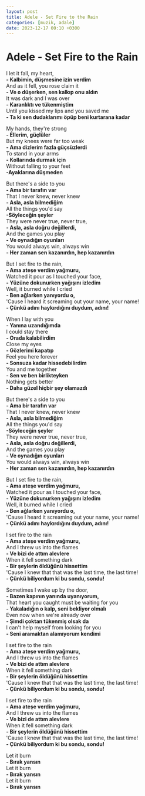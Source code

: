 ```yaml
---
layout: post
title: Adele - Set Fire to the Rain
categories: [muzik, adale]
date: 2023-12-17 00:10 +0300
---
```


# Adele - Set Fire to the Rain

I let it fall, my heart, <br>
**- Kalbimin, düşmesine izin verdim <br>**
And as it fell, you rose claim it <br>
**- Ve o düşerken, sen kalkıp onu aldın <br>**
It was dark and I was over <br>
**- Karanlıktı ve tükenmiştim <br>**
Until you kissed my lips and you saved me <br>
**- Ta ki sen dudaklarımı öpüp beni kurtarana kadar**

My hands, they're strong <br>
**- Ellerim, güçlüler <br>**
But my knees were far too weak <br>
**- Ama dizlerim fazla güçsüzlerdi <br>**
To stand in your arms <br>
**- Kollarında durmak için <br>**
Without falling to your feet <br>
**-Ayaklarına düşmeden**

But there's a side to you <br>
**- Ama bir tarafın var <br>**
That I never knew, never knew <br>
**- Asla, asla bilmediğim <br>**
All the things you'd say <br>
**-Söyleceğin şeyler <br>**
They were never true, never true, <br>
**- Asla, asla doğru değillerdi, <br>**
And the games you play <br>
**- Ve oynadığın oyunları <br>**
You would always win, always win <br>
**- Her zaman sen kazanırdın, hep kazanırdın**

But I set fire to the rain, <br>
**- Ama ateşe verdim yağmuru, <br>**
Watched it pour as I touched your face, <br>
**- Yüzüne dokunurken yağışını izledim<br>**
Well, it burned while I cried <br>
**- Ben ağlarken yanıyordu o, <br>**
'Cause I heard it screaming out your name, your name! <br>
**- Çünkü adını haykırdığını duydum, adını!**

When I lay with you <br>
**- Yanına uzandığımda <br>**
I could stay there <br>
**- Orada kalabilirdim <br>**
Close my eyes <br>
**- Gözlerimi kapatıp <br>**
Feel you here forever <br>
**- Sonsuza kadar hissedebilirdim <br>**
You and me together <br>
**- Sen ve ben birlikteyken <br>**
Nothing gets better <br>
**- Daha güzel hiçbir şey olamazdı**

But there's a side to you <br>
**- Ama bir tarafın var <br>**
That I never knew, never knew <br>
**- Asla, asla bilmediğim <br>**
All the things you'd say <br>
**-Söyleceğin şeyler <br>**
They were never true, never true, <br>
**- Asla, asla doğru değillerdi, <br>**
And the games you play <br>
**- Ve oynadığın oyunları <br>**
You would always win, always win <br>
**- Her zaman sen kazanırdın, hep kazanırdın**

But I set fire to the rain, <br>
**- Ama ateşe verdim yağmuru, <br>**
Watched it pour as I touched your face, <br>
**- Yüzüne dokunurken yağışını izledim<br>**
Well, it burned while I cried <br>
**- Ben ağlarken yanıyordu o, <br>**
'Cause I heard it screaming out your name, your name! <br>
**- Çünkü adını haykırdığını duydum, adını!**

I set fire to the rain <br>
**- Ama ateşe verdim yağmuru, <br>**
And I threw us into the flames <br>
**- Ve bizi de attım alevlere <br>**
When it fell something dark <br>
**- Bir şeylerin öldüğünü hissettim <br>**
'Cause I knew that that was the last time, the last time! <br>
**- Çünkü biliyordum ki bu sondu, sondu!**

Sometimes I wake up by the door, <br>
**- Bazen kapının yanında uyanıyorum, <br>**
That heart you caught must be waiting for you <br>
**- Yakaladığın o kalp, seni bekliyor olmalı <br>**
Even now when we're already over <br>
**- Şimdi çoktan tükenmiş olsak da<br>**
I can't help myself from looking for you <br>
**- Seni aramaktan alamıyorum kendimi**

I set fire to the rain <br>
**- Ama ateşe verdim yağmuru, <br>**
And I threw us into the flames <br>
**- Ve bizi de attım alevlere <br>**
When it fell something dark <br>
**- Bir şeylerin öldüğünü hissettim <br>**
'Cause I knew that that was the last time, the last time! <br>
**- Çünkü biliyordum ki bu sondu, sondu!**

I set fire to the rain <br>
**- Ama ateşe verdim yağmuru, <br>**
And I threw us into the flames <br>
**- Ve bizi de attım alevlere <br>**
When it fell something dark <br>
**- Bir şeylerin öldüğünü hissettim <br>**
'Cause I knew that that was the last time, the last time! <br>
**- Çünkü biliyordum ki bu sondu, sondu!**

Let it burn <br>
**- Bırak yansın <br>**
Let it burn <br>
**- Bırak yansın <br>**
Let it burn <br>
**- Bırak yansın <br>**